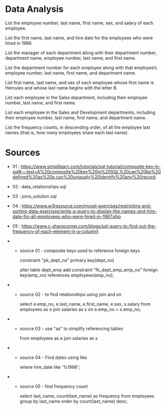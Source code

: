 
# Data Analysis #
List the employee number, last name, first name, sex, and salary of each employee.

List the first name, last name, and hire date for the employees who were hired in 1986.

List the manager of each department along with their department number, department name, employee number, last name, and first name.

List the department number for each employee along with that employee’s employee number, last name, first name, and department name.

List first name, last name, and sex of each employee whose first name is Hercules and whose last name begins with the letter B.

List each employee in the Sales department, including their employee number, last name, and first name.

List each employee in the Sales and Development departments, including their employee number, last name, first name, and department name.

List the frequency counts, in descending order, of all the employee last names (that is, how many employees share each last name).


# Sources #

* 01 : https://www.simplilearn.com/tutorials/sql-tutorial/composite-key-in-sql#:~:text=A%20composite%20key%20in%20SQL%20can%20be%20defined%20as%20a,can%20uniquely%20identify%20any%20record.
* 02 : data_relationships.sql
* 03 : joins_solution.sql
* 04 : https://www.w3resource.com/mysql-exercises/restricting-and-sorting-data-exercises/write-a-query-to-display-the-names-and-hire-date-for-all-employees-who-were-hired-in-1987.php
* 05 : https://www.c-sharpcorner.com/blogs/sql-query-to-find-out-the-frequency-of-each-element-in-a-column1

* * source 01 - composite keys used to reference foreign keys
    
    constraint "pk_dept_no" primary key(dept_no)

    alter table dept_emp
	    add constraint "fk_dept_emp_emp_no" foreign key(emp_no)
	    references employees(emp_no);

* * source 02 - to find relationships using join and on

    select e.emp_no, e.last_name, e.first_name, e.sex, s.salary
    from employees as e
    join salaries as s
    on e.emp_no = s.emp_no;

* * source 03 - use "as" to simplify referencing tables

    from employees as e
    join salaries as s

* * source 04 - Find dates using like

    where hire_date like '%1986';

* * source 05 - find frequency count

    select last_name, count(last_name) as frequency
    from employees
    group by last_name
    order by count(last_name) desc;
